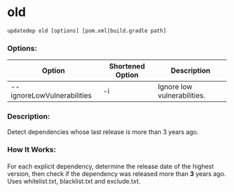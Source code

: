 # old

```
updatedep old [options] [pom.xml|build.gradle path]
```

###
### Options:

 | Option                                                            | Shortened Option                                        | Description                              |
 |-------------------------------------------------------------------|---------------------------------------------------------|------------------------------------------|
 | --ignoreLowVulnerabilities                                        | -i                                                      | Ignore low vulnerabilities.              |

####
### Description:
Detect dependencies whose last release is more than 3 years ago.
### How It Works:
####
For each explicit dependency, determine the release date of the highest version, then check if the dependency was released more than **3** years ago. Uses whitelist.txt, blacklist.txt and exclude.txt.
